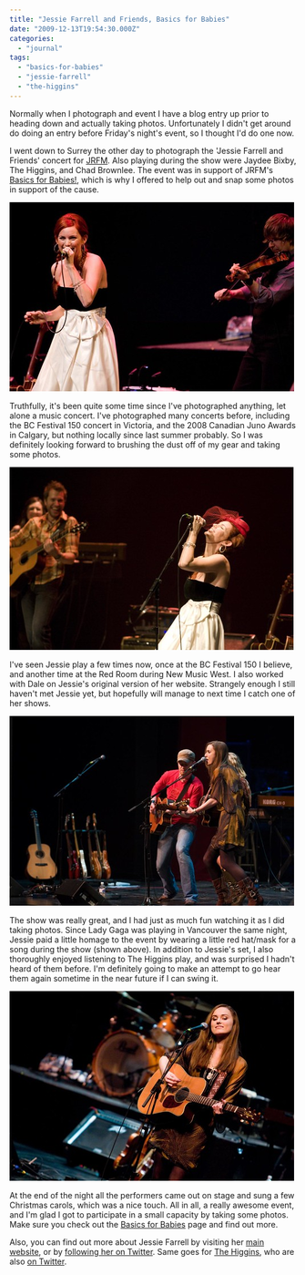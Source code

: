 ```yaml
---
title: "Jessie Farrell and Friends, Basics for Babies"
date: "2009-12-13T19:54:30.000Z"
categories: 
  - "journal"
tags: 
  - "basics-for-babies"
  - "jessie-farrell"
  - "the-higgins"
---
```


Normally when I photograph and event I have a blog entry up prior to heading down and actually taking photos. Unfortunately I didn't get around do doing an entry before Friday's night's event, so I thought I'd do one now.

I went down to Surrey the other day to photograph the 'Jessie Farrell and Friends' concert for [JRFM](http://www.jrfm.com/). Also playing during the show were Jaydee Bixby, The Higgins, and Chad Brownlee. The event was in support of JRFM's [Basics for Babies!](http://www.jrfm.com/pages/4710/), which is why I offered to help out and snap some photos in support of the cause.

[![Jessie Farrell](images/4180250817_0e84e056e8.jpg)](http://www.flickr.com/photos/duanestorey/4180250817/)

Truthfully, it's been quite some time since I've photographed anything, let alone a music concert. I've photographed many concerts before, including the BC Festival 150 concert in Victoria, and the 2008 Canadian Juno Awards in Calgary, but nothing locally since last summer probably. So I was definitely looking forward to brushing the dust off of my gear and taking some photos.

[![Jessie Farrell](images/4178492864_22f0bf61e7.jpg)](http://www.flickr.com/photos/duanestorey/4178492864/)

I've seen Jessie play a few times now, once at the BC Festival 150 I believe, and another time at the Red Room during New Music West. I also worked with Dale on Jessie's original version of her website. Strangely enough I still haven't met Jessie yet, but hopefully will manage to next time I catch one of her shows.

[![The Higgins](images/4180995222_1859798ce1.jpg)](http://www.flickr.com/photos/duanestorey/4180995222/in/set-72157622859546165/)

The show was really great, and I had just as much fun watching it as I did taking photos. Since Lady Gaga was playing in Vancouver the same night, Jessie paid a little homage to the event by wearing a little red hat/mask for a song during the show (shown above). In addition to Jessie's set, I also thoroughly enjoyed listening to The Higgins play, and was surprised I hadn't heard of them before. I'm definitely going to make an attempt to go hear them again sometime in the near future if I can swing it.

[![Kathleen Higgins](images/4177718111_ccc7b69be5.jpg)](http://www.flickr.com/photos/duanestorey/4177718111/)

At the end of the night all the performers came out on stage and sung a few Christmas carols, which was a nice touch. All in all, a really awesome event, and I'm glad I got to participate in a small capacity by taking some photos. Make sure you check out the [Basics for Babies](http://www.jrfm.com/pages/4710/) page and find out more.

Also, you can find out more about Jessie Farrell by visiting her [main website](http://www.jessiefarrell.com), or by [following her on Twitter](http://twitter.com/jessiefarrell). Same goes for [The Higgins](http://www.higginsmusic.com/), who are also [on Twitter](http://twitter.com/thehigginsmusic).
